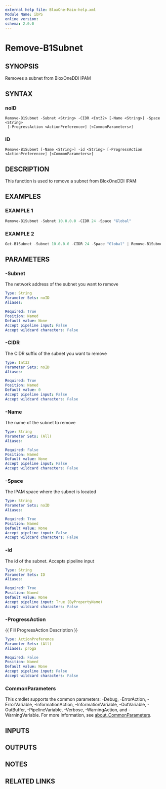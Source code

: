 ```yaml
---
external help file: BloxOne-Main-help.xml
Module Name: ibPS
online version:
schema: 2.0.0
---
```


# Remove-B1Subnet

## SYNOPSIS
Removes a subnet from BloxOneDDI IPAM

## SYNTAX

### noID
```
Remove-B1Subnet -Subnet <String> -CIDR <Int32> [-Name <String>] -Space <String>
 [-ProgressAction <ActionPreference>] [<CommonParameters>]
```

### ID
```
Remove-B1Subnet [-Name <String>] -id <String> [-ProgressAction <ActionPreference>] [<CommonParameters>]
```

## DESCRIPTION
This function is used to remove a subnet from BloxOneDDI IPAM

## EXAMPLES

### EXAMPLE 1
```powershell
Remove-B1Subnet -Subnet 10.0.0.0 -CIDR 24 -Space "Global"
```

### EXAMPLE 2
```powershell
Get-B1Subnet -Subnet 10.0.0.0 -CIDR 24 -Space "Global" | Remove-B1Subnet
```

## PARAMETERS

### -Subnet
The network address of the subnet you want to remove

```yaml
Type: String
Parameter Sets: noID
Aliases:

Required: True
Position: Named
Default value: None
Accept pipeline input: False
Accept wildcard characters: False
```

### -CIDR
The CIDR suffix of the subnet you want to remove

```yaml
Type: Int32
Parameter Sets: noID
Aliases:

Required: True
Position: Named
Default value: 0
Accept pipeline input: False
Accept wildcard characters: False
```

### -Name
The name of the subnet to remove

```yaml
Type: String
Parameter Sets: (All)
Aliases:

Required: False
Position: Named
Default value: None
Accept pipeline input: False
Accept wildcard characters: False
```

### -Space
The IPAM space where the subnet is located

```yaml
Type: String
Parameter Sets: noID
Aliases:

Required: True
Position: Named
Default value: None
Accept pipeline input: False
Accept wildcard characters: False
```

### -id
The id of the subnet.
Accepts pipeline input

```yaml
Type: String
Parameter Sets: ID
Aliases:

Required: True
Position: Named
Default value: None
Accept pipeline input: True (ByPropertyName)
Accept wildcard characters: False
```

### -ProgressAction
{{ Fill ProgressAction Description }}

```yaml
Type: ActionPreference
Parameter Sets: (All)
Aliases: proga

Required: False
Position: Named
Default value: None
Accept pipeline input: False
Accept wildcard characters: False
```

### CommonParameters
This cmdlet supports the common parameters: -Debug, -ErrorAction, -ErrorVariable, -InformationAction, -InformationVariable, -OutVariable, -OutBuffer, -PipelineVariable, -Verbose, -WarningAction, and -WarningVariable. For more information, see [about_CommonParameters](http://go.microsoft.com/fwlink/?LinkID=113216).

## INPUTS

## OUTPUTS

## NOTES

## RELATED LINKS
